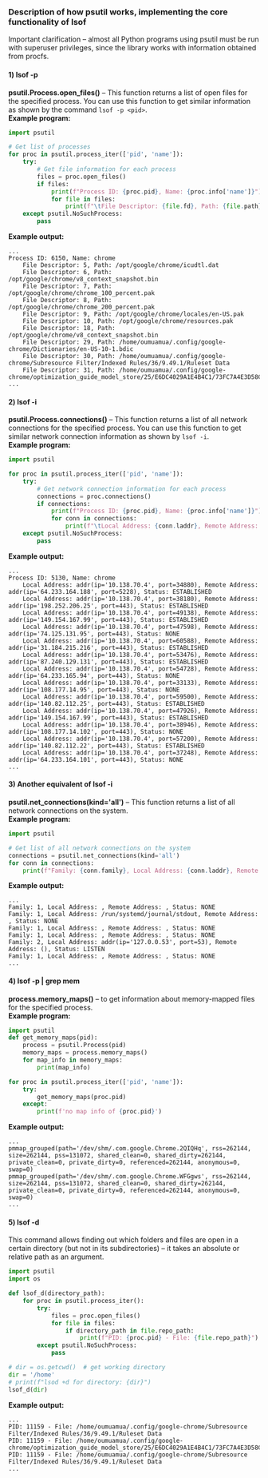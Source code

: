 ### Description of how psutil works, implementing the core functionality of lsof
Important clarification – almost all Python programs using psutil must be run with superuser privileges, since the library works with information obtained from procfs.

#### 1) lsof -p <pid>
**psutil.Process.open_files()** – This function returns a list of open files for the specified process. You can use this function to get similar information as shown by the command `lsof -p <pid>`.  
**Example program:**
```python
import psutil

# Get list of processes
for proc in psutil.process_iter(['pid', 'name']):
    try:
        # Get file information for each process
        files = proc.open_files()
        if files:
            print(f"Process ID: {proc.pid}, Name: {proc.info['name']}")
            for file in files:
                print(f"\tFile Descriptor: {file.fd}, Path: {file.path}")
    except psutil.NoSuchProcess:
        pass
```
**Example output:**
```
...
Process ID: 6150, Name: chrome
	File Descriptor: 5, Path: /opt/google/chrome/icudtl.dat
	File Descriptor: 6, Path: /opt/google/chrome/v8_context_snapshot.bin
	File Descriptor: 7, Path: /opt/google/chrome/chrome_100_percent.pak
	File Descriptor: 8, Path: /opt/google/chrome/chrome_200_percent.pak
	File Descriptor: 9, Path: /opt/google/chrome/locales/en-US.pak
	File Descriptor: 10, Path: /opt/google/chrome/resources.pak
	File Descriptor: 18, Path: /opt/google/chrome/v8_context_snapshot.bin
	File Descriptor: 29, Path: /home/oumuamua/.config/google-chrome/Dictionaries/en-US-10-1.bdic
	File Descriptor: 30, Path: /home/oumuamua/.config/google-chrome/Subresource Filter/Indexed Rules/36/9.49.1/Ruleset Data
	File Descriptor: 31, Path: /home/oumuamua/.config/google-chrome/optimization_guide_model_store/25/E6DC4029A1E4B4C1/73FC7A4E3D58C314/visual_
...
```

#### 2) lsof -i  
**psutil.Process.connections()** – This function returns a list of all network connections for the specified process. You can use this function to get similar network connection information as shown by `lsof -i`.  
**Example program:**
```python
import psutil

for proc in psutil.process_iter(['pid', 'name']):
    try:
        # Get network connection information for each process
        connections = proc.connections()
        if connections:
            print(f"Process ID: {proc.pid}, Name: {proc.info['name']}")
            for conn in connections:
                print(f"\tLocal Address: {conn.laddr}, Remote Address: {conn.raddr}, Status: {conn.status}")
    except psutil.NoSuchProcess:
        pass
```

**Example output:**
```
...
Process ID: 5130, Name: chrome
	Local Address: addr(ip='10.138.70.4', port=34880), Remote Address: addr(ip='64.233.164.188', port=5228), Status: ESTABLISHED
	Local Address: addr(ip='10.138.70.4', port=38180), Remote Address: addr(ip='198.252.206.25', port=443), Status: ESTABLISHED
	Local Address: addr(ip='10.138.70.4', port=49138), Remote Address: addr(ip='149.154.167.99', port=443), Status: ESTABLISHED
	Local Address: addr(ip='10.138.70.4', port=47598), Remote Address: addr(ip='74.125.131.95', port=443), Status: NONE
	Local Address: addr(ip='10.138.70.4', port=60588), Remote Address: addr(ip='31.184.215.216', port=443), Status: ESTABLISHED
	Local Address: addr(ip='10.138.70.4', port=53476), Remote Address: addr(ip='87.240.129.131', port=443), Status: ESTABLISHED
	Local Address: addr(ip='10.138.70.4', port=54728), Remote Address: addr(ip='64.233.165.94', port=443), Status: NONE
	Local Address: addr(ip='10.138.70.4', port=33133), Remote Address: addr(ip='108.177.14.95', port=443), Status: NONE
	Local Address: addr(ip='10.138.70.4', port=59500), Remote Address: addr(ip='140.82.112.25', port=443), Status: ESTABLISHED
	Local Address: addr(ip='10.138.70.4', port=47926), Remote Address: addr(ip='149.154.167.99', port=443), Status: ESTABLISHED
	Local Address: addr(ip='10.138.70.4', port=38946), Remote Address: addr(ip='108.177.14.102', port=443), Status: NONE
	Local Address: addr(ip='10.138.70.4', port=57200), Remote Address: addr(ip='140.82.112.22', port=443), Status: ESTABLISHED
	Local Address: addr(ip='10.138.70.4', port=37248), Remote Address: addr(ip='64.233.164.101', port=443), Status: NONE
...
```

#### 3) Another equivalent of lsof -i  
**psutil.net_connections(kind='all')** – This function returns a list of all network connections on the system.  
**Example program:**
```python
import psutil

# Get list of all network connections on the system
connections = psutil.net_connections(kind='all')
for conn in connections:
    print(f"Family: {conn.family}, Local Address: {conn.laddr}, Remote Address: {conn.raddr}, Status: {conn.status}")
```

**Example output:**
```
...
Family: 1, Local Address: , Remote Address: , Status: NONE
Family: 1, Local Address: /run/systemd/journal/stdout, Remote Address: , Status: NONE
Family: 1, Local Address: , Remote Address: , Status: NONE
Family: 1, Local Address: , Remote Address: , Status: NONE
Family: 2, Local Address: addr(ip='127.0.0.53', port=53), Remote Address: (), Status: LISTEN
Family: 1, Local Address: , Remote Address: , Status: NONE
...
```

#### 4) lsof -p <pid> | grep mem  
**process.memory_maps()** – to get information about memory-mapped files for the specified process.  
**Example program:**
```python
import psutil
def get_memory_maps(pid):
    process = psutil.Process(pid)
    memory_maps = process.memory_maps()
    for map_info in memory_maps:
        print(map_info)

for proc in psutil.process_iter(['pid', 'name']):
    try:
        get_memory_maps(proc.pid)
    except:
        print(f'no map info of {proc.pid}')
```

**Example output:**
```
...
pmmap_grouped(path='/dev/shm/.com.google.Chrome.2QIQHq', rss=262144, size=262144, pss=131072, shared_clean=0, shared_dirty=262144, private_clean=0, private_dirty=0, referenced=262144, anonymous=0, swap=0)
pmmap_grouped(path='/dev/shm/.com.google.Chrome.WFGgws', rss=262144, size=262144, pss=131072, shared_clean=0, shared_dirty=262144, private_clean=0, private_dirty=0, referenced=262144, anonymous=0, swap=0)
...
```

#### 5) lsof -d  
This command allows finding out which folders and files are open in a certain directory (but not in its subdirectories) – it takes an absolute or relative path as an argument.

```python
import psutil
import os

def lsof_d(directory_path):
    for proc in psutil.process_iter():
        try:
            files = proc.open_files()
            for file in files:
                if directory_path in file.repo_path:
                    print(f"PID: {proc.pid} - File: {file.repo_path}")
        except psutil.NoSuchProcess:
            pass

# dir = os.getcwd()  # get working directory
dir = '/home'
# print(f"lsod +d for directory: {dir}")
lsof_d(dir)
```

**Example output:**
```
...
PID: 11159 - File: /home/oumuamua/.config/google-chrome/Subresource Filter/Indexed Rules/36/9.49.1/Ruleset Data
PID: 11159 - File: /home/oumuamua/.config/google-chrome/optimization_guide_model_store/25/E6DC4029A1E4B4C1/73FC7A4E3D58C314/visual_model_desktop.tflite
PID: 11159 - File: /home/oumuamua/.config/google-chrome/Subresource Filter/Indexed Rules/36/9.49.1/Ruleset Data
...
```
